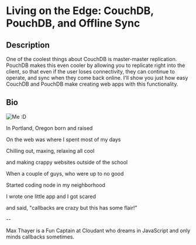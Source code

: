 # Living on the Edge: CouchDB, PouchDB, and Offline Sync

## Description

One of the coolest things about CouchDB is master-master replication. PouchDB makes this even cooler by allowing you to replicate right into the client, so that even if the user loses connectivity, they can continue to operate, and sync when they come back online. I'll show you just how easy CouchDB and PouchDB make creating web apps with this functionality.

## Bio

![Me :D](https://si0.twimg.com/profile_images/1554764061/catlin_bigger.jpg)

In Portland, Oregon born and raised

On the web was where I spent most of my days

Chilling out, maxing, relaxing all cool

and making crappy websites outside of the school

When a couple of guys, who were up to no good

Started coding node in my neighborhood

I wrote one little app and I got scared

and said, "callbacks are crazy but this has some flair!"

--

Max Thayer is a Fun Captain at Cloudant who dreams in JavaScript and only minds callbacks sometimes.